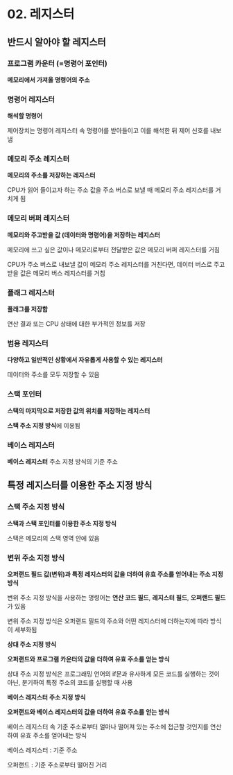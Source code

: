# 02. 레지스터

## 반드시 알아야 할 레지스터

### 프로그램 카운터 (=명령어 포인터)

**메모리에서 가져올 명령어의 주소**

### 명령어 레지스터

**해석할 명령어**

제어장치는 명령어 레지스터 속 명령어를 받아들이고 이를 해석한 뒤 제어 신호를 내보냄

### 메모리 주소 레지스터

**메모리의 주소를 저장하는 레지스터**

CPU가 읽어 들이고자 하는 주소 값을 주소 버스로 보낼 때 메모리 주소 레지스터를 거치게 됨

### 메모리 버퍼 레지스터

**메모리와 주고받을 값 (데이터와 명령어)을 저장하는 레지스터**

메모리에 쓰고 싶은 값이나 메모리로부터 전달받은 값은 메모리 버퍼 레지스터를 거침

CPU가 주소 버스로 내보낼 값이 메모리 주소 레지스터를 거친다면, 데이터 버스로 주고 받을 값은 메모리 버스 레지스터를 거침

### 플래그 레지스터

**플래그를 저장함**

연산 결과 또는 CPU 상태에 대한 부가적인 정보를 저장

### 범용 레지스터

**다양하고 일반적인 상황에서 자유롭게 사용할 수 있는 레지스터**

데이터와 주소를 모두 저장할 수 있음

### 스택 포인터

**스택의 마지막으로 저장한 값의 위치를 저장하는 레지스터**

**스택 주소 지정 방식**에 이용됨

### 베이스 레지스터

**베이스 레지스터** 주소 지정 방식의 기준 주소

## 특정 레지스터를 이용한 주소 지정 방식

### 스택 주소 지정 방식

**스택과 스택 포인터를 이용한 주소 지정 방식**

스택은 메모리의 스택 영역 안에 있음

### 변위 주소 지정 방식

**오퍼랜드 필드 값(변위)과 특정 레지스터의 값을 더하여 유효 주소를 얻어내는 주소 지정 방식**

변위 주소 지정 방식을 사용하는 명령어는 **연산 코드 필드**, **레지스터 필드**, **오퍼랜드 필드**가 있음

변위 주소 지정 방식은 오퍼랜드 필드의 주소와 어떤 레지스터에 더하는지에 따라 방식이 세부화됨

**상대 주소 지정 방식**

**오퍼랜드와 프로그램 카운터의 값을 더하여 유효 주소를 얻는 방식**

상대 주소 지정 방식은 프로그래밍 언어의 if문과 유사하게 모든 코드를 실행하는 것이 아닌, 분기하여 특정 주소의 코드를 실행할 때 사용

**베이스 레지스터 주소 지정 방식**

**오퍼랜드와 베이스 레지스터의 값을 더하여 유효 주소를 얻는 방식**

베이스 레지스터 속 기준 주소로부터 얼마나 떨어져 있는 주소에 접근할 것인지를 연산하여 유효 주소를 얻어내는 방식

베이스 레지스터 : 기준 주소

오퍼랜드 : 기준 주소로부터 떨어진 거리